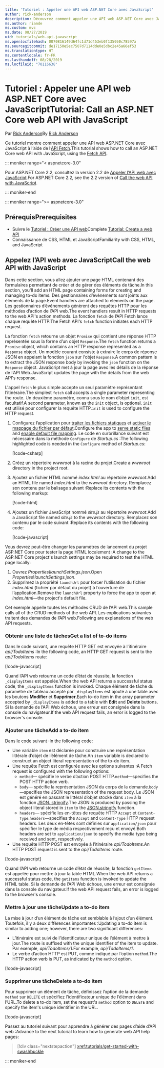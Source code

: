```yaml
---
title: 'Tutoriel : Appeler une API web ASP.NET Core avec JavaScript'
author: rick-anderson
description: Découvrez comment appeler une API web ASP.NET Core avec JavaScript.
ms.author: riande
ms.custom: mvc
ms.date: 08/27/2019
uid: tutorials/web-api-javascript
ms.openlocfilehash: 0070816149d64fc1d71d453eb0f135050c78597a
ms.sourcegitcommit: de17150e5ec7507d7114dde0e5dbc2e45a66ef53
ms.translationtype: HT
ms.contentlocale: fr-FR
ms.lasthandoff: 08/28/2019
ms.locfileid: "70116638"
---
```

# <a name="tutorial-call-an-aspnet-core-web-api-with-javascript"></a><span data-ttu-id="bcb5e-103">Tutoriel : Appeler une API web ASP.NET Core avec JavaScript</span><span class="sxs-lookup"><span data-stu-id="bcb5e-103">Tutorial: Call an ASP.NET Core web API with JavaScript</span></span>

<span data-ttu-id="bcb5e-104">Par [Rick Anderson](https://twitter.com/RickAndMSFT)</span><span class="sxs-lookup"><span data-stu-id="bcb5e-104">By [Rick Anderson](https://twitter.com/RickAndMSFT)</span></span>

<span data-ttu-id="bcb5e-105">Ce tutoriel montre comment appeler une API web ASP.NET Core avec JavaScript à l’aide de l’[API Fetch](https://developer.mozilla.org/docs/Web/API/Fetch_API).</span><span class="sxs-lookup"><span data-stu-id="bcb5e-105">This tutorial shows how to call an ASP.NET Core web API with JavaScript, using the [Fetch API](https://developer.mozilla.org/docs/Web/API/Fetch_API).</span></span>

::: moniker range="< aspnetcore-3.0"

<span data-ttu-id="bcb5e-106">Pour ASP.NET Core 2.2, consultez la version 2.2 de [Appeler l’API web avec JavaScript](xref:tutorials/first-web-api#call-the-web-api-with-javascript).</span><span class="sxs-lookup"><span data-stu-id="bcb5e-106">For ASP.NET Core 2.2, see the 2.2 version of [Call the web API with JavaScript](xref:tutorials/first-web-api#call-the-web-api-with-javascript).</span></span>

::: moniker-end

::: moniker range=">= aspnetcore-3.0"

## <a name="prerequisites"></a><span data-ttu-id="bcb5e-107">Prérequis</span><span class="sxs-lookup"><span data-stu-id="bcb5e-107">Prerequisites</span></span>

* <span data-ttu-id="bcb5e-108">Suivre le [Tutoriel : Créer une API web](xref:tutorials/first-web-api)</span><span class="sxs-lookup"><span data-stu-id="bcb5e-108">Complete [Tutorial: Create a web API](xref:tutorials/first-web-api)</span></span>
* <span data-ttu-id="bcb5e-109">Connaissance de CSS, HTML et JavaScript</span><span class="sxs-lookup"><span data-stu-id="bcb5e-109">Familiarity with CSS, HTML, and JavaScript</span></span>

## <a name="call-the-web-api-with-javascript"></a><span data-ttu-id="bcb5e-110">Appelez l’API web avec JavaScript</span><span class="sxs-lookup"><span data-stu-id="bcb5e-110">Call the web API with JavaScript</span></span>

<span data-ttu-id="bcb5e-111">Dans cette section, vous allez ajouter une page HTML contenant des formulaires permettant de créer et de gérer des éléments de tâche.</span><span class="sxs-lookup"><span data-stu-id="bcb5e-111">In this section, you'll add an HTML page containing forms for creating and managing to-do items.</span></span> <span data-ttu-id="bcb5e-112">Des gestionnaires d’événements sont joints aux éléments de la page.</span><span class="sxs-lookup"><span data-stu-id="bcb5e-112">Event handlers are attached to elements on the page.</span></span> <span data-ttu-id="bcb5e-113">Les gestionnaires d’événements génèrent des requêtes HTTP pour les méthodes d’action de l’API web.</span><span class="sxs-lookup"><span data-stu-id="bcb5e-113">The event handlers result in HTTP requests to the web API's action methods.</span></span> <span data-ttu-id="bcb5e-114">La fonction `fetch` de l’API Fetch lance chaque requête HTTP.</span><span class="sxs-lookup"><span data-stu-id="bcb5e-114">The Fetch API's `fetch` function initiates each HTTP request.</span></span>

<span data-ttu-id="bcb5e-115">La fonction `fetch` retourne un objet `Promise` qui contient une réponse HTTP représentée sous la forme d’un objet `Response`.</span><span class="sxs-lookup"><span data-stu-id="bcb5e-115">The `fetch` function returns a `Promise` object, which contains an HTTP response represented as a `Response` object.</span></span> <span data-ttu-id="bcb5e-116">Un modèle courant consiste à extraire le corps de réponse JSON en appelant la fonction `json` sur l'objet `Response`.</span><span class="sxs-lookup"><span data-stu-id="bcb5e-116">A common pattern is to extract the JSON response body by invoking the `json` function on the `Response` object.</span></span> <span data-ttu-id="bcb5e-117">JavaScript met à jour la page avec les détails de la réponse de l’API Web.</span><span class="sxs-lookup"><span data-stu-id="bcb5e-117">JavaScript updates the page with the details from the web API's response.</span></span>

<span data-ttu-id="bcb5e-118">L'appel `fetch` le plus simple accepte un seul paramètre représentant l’itinéraire.</span><span class="sxs-lookup"><span data-stu-id="bcb5e-118">The simplest `fetch` call accepts a single parameter representing the route.</span></span> <span data-ttu-id="bcb5e-119">Un deuxième paramètre, connu sous le nom d’objet `init`, est facultatif.</span><span class="sxs-lookup"><span data-stu-id="bcb5e-119">A second parameter, known as the `init` object, is optional.</span></span> <span data-ttu-id="bcb5e-120">`init` est utilisé pour configurer la requête HTTP.</span><span class="sxs-lookup"><span data-stu-id="bcb5e-120">`init` is used to configure the HTTP request.</span></span>

1. <span data-ttu-id="bcb5e-121">Configurez l’application pour [traiter les fichiers statiques](/dotnet/api/microsoft.aspnetcore.builder.staticfileextensions.usestaticfiles#Microsoft_AspNetCore_Builder_StaticFileExtensions_UseStaticFiles_Microsoft_AspNetCore_Builder_IApplicationBuilder_) et [activer le mappage du fichier par défaut](/dotnet/api/microsoft.aspnetcore.builder.defaultfilesextensions.usedefaultfiles#Microsoft_AspNetCore_Builder_DefaultFilesExtensions_UseDefaultFiles_Microsoft_AspNetCore_Builder_IApplicationBuilder_).</span><span class="sxs-lookup"><span data-stu-id="bcb5e-121">Configure the app to [serve static files](/dotnet/api/microsoft.aspnetcore.builder.staticfileextensions.usestaticfiles#Microsoft_AspNetCore_Builder_StaticFileExtensions_UseStaticFiles_Microsoft_AspNetCore_Builder_IApplicationBuilder_) and [enable default file mapping](/dotnet/api/microsoft.aspnetcore.builder.defaultfilesextensions.usedefaultfiles#Microsoft_AspNetCore_Builder_DefaultFilesExtensions_UseDefaultFiles_Microsoft_AspNetCore_Builder_IApplicationBuilder_).</span></span> <span data-ttu-id="bcb5e-122">Le code en surbrillance suivant est nécessaire dans la méthode `Configure` de *Startup.cs* :</span><span class="sxs-lookup"><span data-stu-id="bcb5e-122">The following highlighted code is needed in the `Configure` method of *Startup.cs*:</span></span>

    [!code-csharp[](first-web-api/samples/3.0/TodoApi/StartupJavaScript.cs?highlight=8-9&name=snippet_configure)]

1. <span data-ttu-id="bcb5e-123">Créez un répertoire *wwwroot* à la racine du projet.</span><span class="sxs-lookup"><span data-stu-id="bcb5e-123">Create a *wwwroot* directory in the project root.</span></span>

1. <span data-ttu-id="bcb5e-124">Ajoutez un fichier HTML nommé *index.html* au répertoire *wwwroot*.</span><span class="sxs-lookup"><span data-stu-id="bcb5e-124">Add an HTML file named *index.html* to the *wwwroot* directory.</span></span> <span data-ttu-id="bcb5e-125">Remplacez son contenu par le balisage suivant :</span><span class="sxs-lookup"><span data-stu-id="bcb5e-125">Replace its contents with the following markup:</span></span>

    [!code-html[](first-web-api/samples/3.0/TodoApi/wwwroot/index.html)]

1. <span data-ttu-id="bcb5e-126">Ajoutez un fichier JavaScript nommé *site.js* au répertoire *wwwroot*.</span><span class="sxs-lookup"><span data-stu-id="bcb5e-126">Add a JavaScript file named *site.js* to the *wwwroot* directory.</span></span> <span data-ttu-id="bcb5e-127">Remplacez son contenu par le code suivant :</span><span class="sxs-lookup"><span data-stu-id="bcb5e-127">Replace its contents with the following code:</span></span>

    [!code-javascript[](first-web-api/samples/3.0/TodoApi/wwwroot/js/site.js?name=snippet_SiteJs)]

<span data-ttu-id="bcb5e-128">Vous devrez peut-être changer les paramètres de lancement du projet ASP.NET Core pour tester la page HTML localement :</span><span class="sxs-lookup"><span data-stu-id="bcb5e-128">A change to the ASP.NET Core project's launch settings may be required to test the HTML page locally:</span></span>

1. <span data-ttu-id="bcb5e-129">Ouvrez *Properties\launchSettings.json*.</span><span class="sxs-lookup"><span data-stu-id="bcb5e-129">Open *Properties\launchSettings.json*.</span></span>
1. <span data-ttu-id="bcb5e-130">Supprimez la propriété `launchUrl` pour forcer l’utilisation du fichier *index.html* (fichier par défaut du projet) à l’ouverture de l’application.</span><span class="sxs-lookup"><span data-stu-id="bcb5e-130">Remove the `launchUrl` property to force the app to open at *index.html*&mdash;the project's default file.</span></span>

<span data-ttu-id="bcb5e-131">Cet exemple appelle toutes les méthodes CRUD de l’API web.</span><span class="sxs-lookup"><span data-stu-id="bcb5e-131">This sample calls all of the CRUD methods of the web API.</span></span> <span data-ttu-id="bcb5e-132">Les explications suivantes traitent des demandes de l’API web.</span><span class="sxs-lookup"><span data-stu-id="bcb5e-132">Following are explanations of the web API requests.</span></span>

### <a name="get-a-list-of-to-do-items"></a><span data-ttu-id="bcb5e-133">Obtenir une liste de tâches</span><span class="sxs-lookup"><span data-stu-id="bcb5e-133">Get a list of to-do items</span></span>

<span data-ttu-id="bcb5e-134">Dans le code suivant, une requête HTTP GET est envoyée à l'itinéraire *api/TodoItems* :</span><span class="sxs-lookup"><span data-stu-id="bcb5e-134">In the following code, an HTTP GET request is sent to the *api/TodoItems* route:</span></span>

[!code-javascript[](first-web-api/samples/3.0/TodoApi/wwwroot/js/site.js?name=snippet_GetItems)]

<span data-ttu-id="bcb5e-135">Quand l’API web retourne un code d’état de réussite, la fonction `_displayItems` est appelée.</span><span class="sxs-lookup"><span data-stu-id="bcb5e-135">When the web API returns a successful status code, the `_displayItems` function is invoked.</span></span> <span data-ttu-id="bcb5e-136">Chaque élément de tâche du paramètre de tableau accepté par `_displayItems` est ajouté à une table avec les boutons **Modifier** et **Supprimer**.</span><span class="sxs-lookup"><span data-stu-id="bcb5e-136">Each to-do item in the array parameter accepted by `_displayItems` is added to a table with **Edit** and **Delete** buttons.</span></span> <span data-ttu-id="bcb5e-137">Si la demande de l’API Web échoue, une erreur est consignée dans la console du navigateur.</span><span class="sxs-lookup"><span data-stu-id="bcb5e-137">If the web API request fails, an error is logged to the browser's console.</span></span>

### <a name="add-a-to-do-item"></a><span data-ttu-id="bcb5e-138">Ajouter une tâche</span><span class="sxs-lookup"><span data-stu-id="bcb5e-138">Add a to-do item</span></span>

<span data-ttu-id="bcb5e-139">Dans le code suivant :</span><span class="sxs-lookup"><span data-stu-id="bcb5e-139">In the following code:</span></span>

* <span data-ttu-id="bcb5e-140">Une variable `item` est déclarée pour construire une représentation littérale d’objet de l’élément de tâche.</span><span class="sxs-lookup"><span data-stu-id="bcb5e-140">An `item` variable is declared to construct an object literal representation of the to-do item.</span></span>
* <span data-ttu-id="bcb5e-141">Une requête Fetch est configurée avec les options suivantes :</span><span class="sxs-lookup"><span data-stu-id="bcb5e-141">A Fetch request is configured with the following options:</span></span>
    * <span data-ttu-id="bcb5e-142">`method`&mdash; spécifie le verbe d’action POST HTTP.</span><span class="sxs-lookup"><span data-stu-id="bcb5e-142">`method`&mdash;specifies the POST HTTP action verb.</span></span>
    * <span data-ttu-id="bcb5e-143">`body`&mdash; spécifie la représentation JSON du corps de la demande.</span><span class="sxs-lookup"><span data-stu-id="bcb5e-143">`body`&mdash;specifies the JSON representation of the request body.</span></span> <span data-ttu-id="bcb5e-144">Le JSON est généré en passant le littéral d’objet stocké dans `item` à la fonction [JSON. stringify](https://developer.mozilla.org/docs/Web/JavaScript/Reference/Global_Objects/JSON/stringify).</span><span class="sxs-lookup"><span data-stu-id="bcb5e-144">The JSON is produced by passing the object literal stored in `item` to the [JSON.stringify](https://developer.mozilla.org/docs/Web/JavaScript/Reference/Global_Objects/JSON/stringify) function.</span></span>
    * <span data-ttu-id="bcb5e-145">`headers`&mdash; spécifie les en-têtes de requête HTTP `Accept` et `Content-Type`.</span><span class="sxs-lookup"><span data-stu-id="bcb5e-145">`headers`&mdash;specifies the `Accept` and `Content-Type` HTTP request headers.</span></span> <span data-ttu-id="bcb5e-146">Les deux en-têtes sont définies sur `application/json` pour spécifier le type de média respectivement reçu et envoyé.</span><span class="sxs-lookup"><span data-stu-id="bcb5e-146">Both headers are set to `application/json` to specify the media type being received and sent, respectively.</span></span>
* <span data-ttu-id="bcb5e-147">Une requête HTTP POST est envoyée à l’itinéraire *api/TodoItems*.</span><span class="sxs-lookup"><span data-stu-id="bcb5e-147">An HTTP POST request is sent to the *api/TodoItems* route.</span></span>

[!code-javascript[](first-web-api/samples/3.0/TodoApi/wwwroot/js/site.js?name=snippet_AddItem)]

<span data-ttu-id="bcb5e-148">Quand l’API web retourne un code d’état de réussite, la fonction `getItems` est appelée pour mettre à jour la table HTML.</span><span class="sxs-lookup"><span data-stu-id="bcb5e-148">When the web API returns a successful status code, the `getItems` function is invoked to update the HTML table.</span></span> <span data-ttu-id="bcb5e-149">Si la demande de l’API Web échoue, une erreur est consignée dans la console du navigateur.</span><span class="sxs-lookup"><span data-stu-id="bcb5e-149">If the web API request fails, an error is logged to the browser's console.</span></span>

### <a name="update-a-to-do-item"></a><span data-ttu-id="bcb5e-150">Mettre à jour une tâche</span><span class="sxs-lookup"><span data-stu-id="bcb5e-150">Update a to-do item</span></span>

<span data-ttu-id="bcb5e-151">La mise à jour d’un élément de tâche est semblable à l’ajout d’un élément. Toutefois, il y a deux différences importantes :</span><span class="sxs-lookup"><span data-stu-id="bcb5e-151">Updating a to-do item is similar to adding one; however, there are two significant differences:</span></span>

* <span data-ttu-id="bcb5e-152">L’itinéraire est suivi de l’identificateur unique de l’élément à mettre à jour.</span><span class="sxs-lookup"><span data-stu-id="bcb5e-152">The route is suffixed with the unique identifier of the item to update.</span></span> <span data-ttu-id="bcb5e-153">Par exemple, *api/TodoItems/1*.</span><span class="sxs-lookup"><span data-stu-id="bcb5e-153">For example, *api/TodoItems/1*.</span></span>
* <span data-ttu-id="bcb5e-154">Le verbe d’action HTTP est PUT, comme indiqué par l’option `method`.</span><span class="sxs-lookup"><span data-stu-id="bcb5e-154">The HTTP action verb is PUT, as indicated by the `method` option.</span></span>

[!code-javascript[](first-web-api/samples/3.0/TodoApi/wwwroot/js/site.js?name=snippet_UpdateItem)]

### <a name="delete-a-to-do-item"></a><span data-ttu-id="bcb5e-155">Supprimer une tâche</span><span class="sxs-lookup"><span data-stu-id="bcb5e-155">Delete a to-do item</span></span>

<span data-ttu-id="bcb5e-156">Pour supprimer un élément de tâche, définissez l’option de la demande `method` sur `DELETE` et spécifiez l’identificateur unique de l’élément dans l’URL.</span><span class="sxs-lookup"><span data-stu-id="bcb5e-156">To delete a to-do item, set the request's `method` option to `DELETE` and specify the item's unique identifier in the URL.</span></span>

[!code-javascript[](first-web-api/samples/3.0/TodoApi/wwwroot/js/site.js?name=snippet_DeleteItem)]

<span data-ttu-id="bcb5e-157">Passez au tutoriel suivant pour apprendre à générer des pages d’aide d’API web :</span><span class="sxs-lookup"><span data-stu-id="bcb5e-157">Advance to the next tutorial to learn how to generate web API help pages:</span></span>

> [!div class="nextstepaction"]
> <xref:tutorials/get-started-with-swashbuckle>

::: moniker-end
